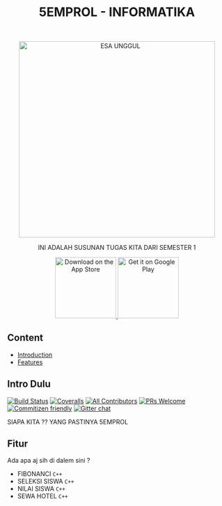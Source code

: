 <h1 align="center"> 5EMPROL - INFORMATIKA </h1> <br>
<p align="center">
  <a href="https://gitpoint.co/">
    <img alt="ESA UNGGUL" title="KAMPUS KEBANGGAN KAMI" src="https://mgbkdkijakarta.com/wp-content/uploads/2022/01/LOGO_ESAUNGGUL-removebg-preview.png" width="450">
  </a>
</p>

<p align="center">
  INI ADALAH SUSUNAN TUGAS KITA DARI SEMESTER 1
</p>

<p align="center">
  <a href="#">
    <img alt="Download on the App Store" title="App Store" src="http://i.imgur.com/0n2zqHD.png" width="140">
  </a>

  <a href="#">
    <img alt="Get it on Google Play" title="Google Play" src="http://i.imgur.com/mtGRPuM.png" width="140">
  </a>
</p>

<!-- START doctoc generated TOC please keep comment here to allow auto update -->
<!-- DON'T EDIT THIS SECTION, INSTEAD RE-RUN doctoc TO UPDATE -->
## Content

- [Introduction](#introduction)
- [Features](#features)

## Intro Dulu

[![Build Status](https://img.shields.io/travis/gitpoint/git-point.svg?style=flat-square)](https://travis-ci.org/gitpoint/git-point)
[![Coveralls](https://img.shields.io/coveralls/github/gitpoint/git-point.svg?style=flat-square)](https://coveralls.io/github/gitpoint/git-point)
[![All Contributors](https://img.shields.io/badge/all_contributors-73-orange.svg?style=flat-square)](./CONTRIBUTORS.md)
[![PRs Welcome](https://img.shields.io/badge/PRs-welcome-brightgreen.svg?style=flat-square)](http://makeapullrequest.com)
[![Commitizen friendly](https://img.shields.io/badge/commitizen-friendly-brightgreen.svg?style=flat-square)](http://commitizen.github.io/cz-cli/)
[![Gitter chat](https://img.shields.io/badge/chat-on_gitter-008080.svg?style=flat-square)](https://gitter.im/git-point)

SIAPA KITA ?? YANG PASTINYA 5EMPROL

## Fitur

Ada apa aj sih di dalem sini ? 

* FIBONANCI `C++`
* SELEKSI SISWA `C++`
* NILAI SISWA `C++`
* SEWA HOTEL `C++`
